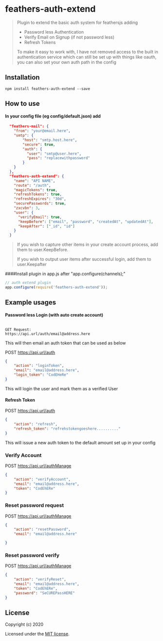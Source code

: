 # feathers-auth-extend

> 
>
>Plugin to extend the basic auth system for feathersjs adding
>* Password less Authentication
>* Verify Email on Signup (if not password less)
>* Refresh Tokens
>
>To make it easy to work with, I have not removed access to the built in authentication service which can still be set up with things like oauth, you can also set your own auth path in the config

## Installation

```shell
npm install feathers-auth-extend --save
```

## How to use

#### In your config file (eg config/default.json) add
```json
  "feathers-mail": {
    "from": "your@email.here",
    "smtp": {
        "host": "smtp.host.here",
        "secure": true,
        "auth": {
          "user": "smtp@user.here",
          "pass": "replacewithpassword"
        }
    }
  },
  "feathers-auth-extend": {
    "name": "API NAME",
    "route": "/auth",
    "magicTokens": true,
    "refreshTokens": true,
    "refreshExpires": "30d",
    "securePasswords": true,
    "zxcvbn": 3,
    "user": {
      "verifyEmail": true,
      "keepBefore": ["email", "password", "createdAt", "updatedAt"],
      "keepAfter": ["_id", "id"]
    }
  }
```
>If you wish to capture other items in your create account process, add them to user.KeepBefore.
>
>If you wish to output user items after successful login, add them to user.Keepafter


####Install plugin in app.js after "app.configure(channels);"
```js
// auth extend plugin
app.configure(require('feathers-auth-extend'));
```

## Example usages

#### Password less Login (with auto create account)
```get

GET Request:
https://api.url/auth/email@address.here

```

This will then email an auth token that can be used as below

POST https://api.url/auth

```json
{
    "action": "loginToken",
    "email": "email@address.here",
    "login_token": "CodEHeRe"
}
```

This will login the user and mark them as a verified User

#### Refresh Token

POST https://api.url/auth

```json
{
    "action": "refresh",
    "refresh_token": "refrehstokengoeshere.........."
}
```

This will issue a new auth token to the default amount set up in your config

### Verify Account

POST https://api.url/authManage

```json
{
    "action": "verifyAccount",
    "email": "email@address.here",
    "token": "CodEhERe"
}
```

### Reset password request

POST https://api.url/authManage

```json
{
    "action": "resetPassword",
    "email": "email@address.here"

}
```

### Reset password verify

POST https://api.url/authManage

```json
{
    "action": "verifyReset",
    "email": "email@address.here",
    "token": "CodEhERe",
    "password": "SeCUREPassHERE"
}
```


## License

Copyright (c) 2020

Licensed under the [MIT license](LICENSE).
